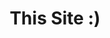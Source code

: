 ---
layout: post
title: This Site :)
categories: links
external-url: http://bloganostra.com
status: online
tags:
- html5
- css3
- blog
- la
---